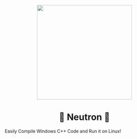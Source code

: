 <p align="center">
          <img src="https://raw.githubusercontent.com/Fahad-M/Neutron/master/neutron.png" width=300 height=300>
          <center><h1>🌟 Neutron 🌟</h1></center>
Easily Compile Windows C++ Code and Run it on Linux!
          
</p>
